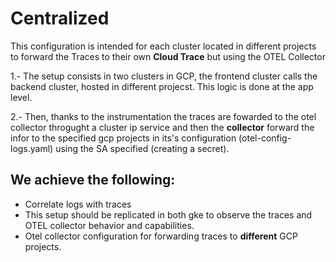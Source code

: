 # Centralized

This configuration is intended for each cluster located in different projects to forward the Traces to their own **Cloud Trace** but using the OTEL Collector

1.- The setup consists in two clusters in GCP, the frontend cluster calls the backend cluster, hosted in different projecst. This logic is done at the app level.

2.- Then, thanks to the instrumentation the traces are fowarded to the otel collector throgught a cluster ip service and then the **collector** forward the infor to the specified gcp projects in its's configuration (otel-config-logs.yaml) using the SA specified (creating a secret).

## We achieve the following:

* Correlate logs with traces
* This setup should be replicated in both gke  to observe the traces and OTEL collector behavior and capabilities.
* Otel collector configuration for forwarding traces to **different** GCP projects.